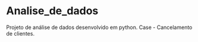 # Analise_de_dados
 Projeto de análise de dados desenvolvido em python.  Case - Cancelamento de clientes.
